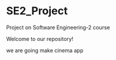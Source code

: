# SE2_Project
Project on Software Engineering-2 course 

Welcome to our repository!

we are going make cinema app
